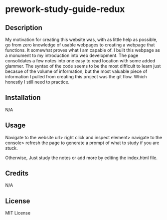 # prework-study-guide-redux


## Description
My motivation for creating this website was, with as little help as possible, go from zero knowledge of usable webpages to creating a webpage that functions. It somewhat proves what I am capable of.
I built this webpage as a monument to my introduction into web development.
The page consolidates a few notes into one easy to read location with some added glammer.
The syntax of the code seems to be the most difficult to learn just becasue of the volume of information, but the most valuable piece of information I pulled from creating this project was the git flow. Which honestly I still need to practice. 


## Installation

N/A

## Usage
Navigate to the website url> right click and inspect element> navigate to the console> refresh the page to generate a prompt of what to study if you are stuck. 

Otherwise, 
Just study the notes or add more by editing the index.html file.


## Credits

N/A

## License

MIT License